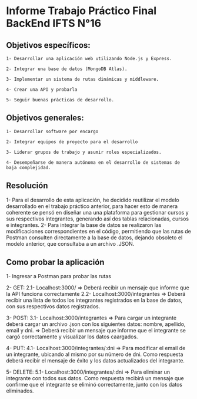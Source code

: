 # Informe Trabajo Práctico Final BackEnd IFTS N°16

## Objetivos específicos:

    1- Desarrollar una aplicación web utilizando Node.js y Express.

    2- Integrar una base de datos (MongoDB Atlas).

    3- Implementar un sistema de rutas dinámicas y middleware. 

    4- Crear una API y probarla

    5- Seguir buenas prácticas de desarrollo.

## Objetivos generales:

    1- Desarrollar software por encargo 

    2- Integrar equipos de proyecto para el desarrollo

    3- Liderar grupos de trabajo y asumir roles especializados.

    4- Desempeñarse de manera autónoma en el desarrollo de sistemas de baja complejidad.

## Resolución

1- Para el desarrollo de esta aplicación, he decidido reutilizar el modelo desarrollado en el trabajo práctico anterior, para hacer esto de manera coherente se pensó en diseñar una una plataforma para gestionar cursos y sus respectivos integrantes, generando así dos tablas relacionadas, cursos e integrantes.
2- Para integrar la base de datos se realizaron las modificaciones correspondientes en el código, permitiendo que las rutas de Postman consulten directamente a la base de datos, dejando obsoleto el modelo anterior, que consultaba a un archivo .JSON.

## Como probar la aplicación

1- Ingresar a Postman para probar las rutas

2- GET: 
    2.1- Localhost:3000/ => Deberá recibir un mensaje que informe que la API funciona correctamente
    2.2- Localhost:3000/integrantes => Deberá recibir una lista de todos los integrantes registrados en la base de datos, con sus respectivos datos registrados.

3- POST: 
    3.1- Localhost:3000/integrantes => Para cargar un integrante deberá cargar un archivo .json con los siguientes datos: nombre, apellido, email y dni. => Deberá recibir un mensaje que informe que el integrante se cargó correctamente y visualizar los datos caargados.

4- PUT: 
    4.1- Localhost:3000/integrantes/:dni => Para modificar el email de un integrante, ubicando al mismo por su número de dni. Como respuesta deberá recibir el mensaje de éxito y los datos actualizados del integrante.

5- DELETE:
    5.1- Localhost:3000/integrantes/:dni => Para eliminar un integrante con todos sus datos. Como respuesta recibirá un mensaje que confirme que el integrante se eliminó correctamente, junto con los datos eliminados.
